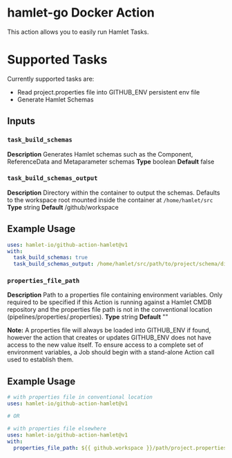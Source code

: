 # hamlet-go Docker Action

This action allows you to easily run Hamlet Tasks.

# Supported Tasks

Currently supported tasks are:

* Read project.properties file into GITHUB_ENV persistent env file
* Generate Hamlet Schemas


## Inputs

### `task_build_schemas`

**Description** Generates Hamlet schemas such as the Component, ReferenceData and Metaparameter schemas
**Type** boolean
**Default** false

### `task_build_schemas_output`

**Description** Directory within the container to output the schemas. Defaults to the workspace root mounted inside the container at `/home/hamlet/src`
**Type** string
**Default** /github/workspace

## Example Usage

```yaml
uses: hamlet-io/github-action-hamlet@v1
with:
  task_build_schemas: true
  task_build_schemas_output: /home/hamlet/src/path/to/project/schema/directory
```

### `properties_file_path`

**Description** Path to a properties file containing environment variables. Only required to be specified if this Action is running against a Hamlet CMDB repository and the properties file path is not in the conventional location (pipelines/properties/<project>.properties).
**Type** string
**Default** ""

**Note:** A properties file will always be loaded into GITHUB_ENV if found, however the action that creates or updates GITHUB_ENV does not have access to the new value itself. To ensure access to a complete set of environment variables, a Job should begin with a stand-alone Action call used to establish them.

## Example Usage

```yaml
# with properties file in conventional location
uses: hamlet-io/github-action-hamlet@v1

# OR

# with properties file elsewhere
uses: hamlet-io/github-action-hamlet@v1
with:
  properties_file_path: ${{ github.workspace }}/path/project.properties
```